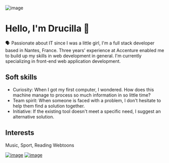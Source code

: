 ![image](https://github.com/user-attachments/assets/d77c4ebd-26a6-4dbb-a70f-6079aab8e1e4)

# Hello, I'm Drucilla 👋
🗣 Passionate about IT since I was a little girl, I'm a full stack developer based in Nantes, France. Three years' experience at Accenture enabled me to build up my skills in web development in general. I'm currently specializing in front-end web application development.

## Soft skills
- Curiosity: When I got my first computer, I wondered. How does this machine manage to process so much information in so little time?
- Team spirit: When someone is faced with a problem, I don't hesitate to help them find a solution together.
- Initiative: If the existing tool doesn't meet a specific need, I suggest an alternative solution.

## Interests
Music, Sport, Reading Webtoons

[![image](https://api.iconify.design/mdi:github.svg?color=%23669c35)](https://github.com/drucimimi) [![image](https://api.iconify.design/akar-icons:linkedin-v1-fill.svg?color=%23669c35)](https://fr.linkedin.com/in/drucilla-deroche)
